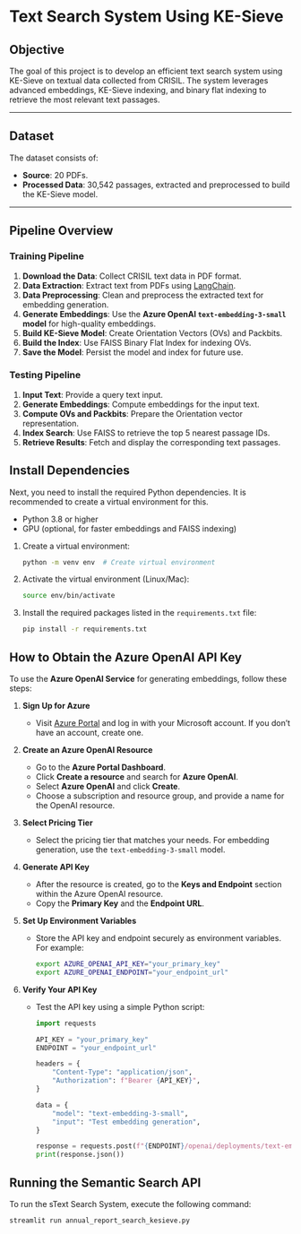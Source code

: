 # Text Search System Using KE-Sieve

## Objective
The goal of this project is to develop an efficient text search system using KE-Sieve on textual data collected from CRISIL. The system leverages advanced embeddings, KE-Sieve indexing, and binary flat indexing to retrieve the most relevant text passages.

---

## Dataset
The dataset consists of:
- **Source**: 20 PDFs.
- **Processed Data**: 30,542 passages, extracted and preprocessed to build the KE-Sieve model.

---


## Pipeline Overview

### **Training Pipeline**
1. **Download the Data**: Collect CRISIL text data in PDF format.
2. **Data Extraction**: Extract text from PDFs using [LangChain](https://github.com/hwchase17/langchain).
3. **Data Preprocessing**: Clean and preprocess the extracted text for embedding generation.
4. **Generate Embeddings**: Use the **Azure OpenAI `text-embedding-3-small` model** for high-quality embeddings.
5. **Build KE-Sieve Model**: Create Orientation Vectors (OVs) and Packbits.
6. **Build the Index**: Use FAISS Binary Flat Index for indexing OVs.
7. **Save the Model**: Persist the model and index for future use.

### **Testing Pipeline**
1. **Input Text**: Provide a query text input.
2. **Generate Embeddings**: Compute embeddings for the input text.
3. **Compute OVs and Packbits**: Prepare the Orientation vector representation.
4. **Index Search**: Use FAISS to retrieve the top 5 nearest passage IDs.
5. **Retrieve Results**: Fetch and display the corresponding text passages.


## Install Dependencies

Next, you need to install the required Python dependencies. It is recommended to create a virtual environment for this.

- Python 3.8 or higher
- GPU (optional, for faster embeddings and FAISS indexing)


1. Create a virtual environment:

    ```bash
    python -m venv env  # Create virtual environment
    ```

2. Activate the virtual environment (Linux/Mac):

    ```bash
    source env/bin/activate
    ```

3. Install the required packages listed in the `requirements.txt` file:

    ```bash
    pip install -r requirements.txt
    ```
## How to Obtain the Azure OpenAI API Key

To use the **Azure OpenAI Service** for generating embeddings, follow these steps:

1. **Sign Up for Azure**  
   - Visit [Azure Portal](https://azure.microsoft.com/) and log in with your Microsoft account. If you don’t have an account, create one.

2. **Create an Azure OpenAI Resource**  
   - Go to the **Azure Portal Dashboard**.  
   - Click **Create a resource** and search for **Azure OpenAI**.  
   - Select **Azure OpenAI** and click **Create**.  
   - Choose a subscription and resource group, and provide a name for the OpenAI resource.

3. **Select Pricing Tier**  
   - Select the pricing tier that matches your needs. For embedding generation, use the `text-embedding-3-small` model.

4. **Generate API Key**  
   - After the resource is created, go to the **Keys and Endpoint** section within the Azure OpenAI resource.  
   - Copy the **Primary Key** and the **Endpoint URL**.

5. **Set Up Environment Variables**  
   - Store the API key and endpoint securely as environment variables. For example:  
     ```bash
     export AZURE_OPENAI_API_KEY="your_primary_key"
     export AZURE_OPENAI_ENDPOINT="your_endpoint_url"
     ```

6. **Verify Your API Key**  
   - Test the API key using a simple Python script:  
     ```python
     import requests

     API_KEY = "your_primary_key"
     ENDPOINT = "your_endpoint_url"

     headers = {
         "Content-Type": "application/json",
         "Authorization": f"Bearer {API_KEY}",
     }

     data = {
         "model": "text-embedding-3-small",
         "input": "Test embedding generation",
     }

     response = requests.post(f"{ENDPOINT}/openai/deployments/text-embedding-3-small/embeddings", headers=headers, json=data)
     print(response.json())
     ```


## Running the Semantic Search API
To run the sText Search System, execute the following command:
```bash
streamlit run annual_report_search_kesieve.py
```
